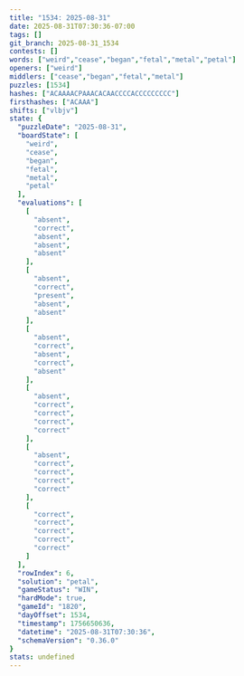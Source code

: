 ```yaml
---
title: "1534: 2025-08-31"
date: 2025-08-31T07:30:36-07:00
tags: []
git_branch: 2025-08-31_1534
contests: []
words: ["weird","cease","began","fetal","metal","petal"]
openers: ["weird"]
middlers: ["cease","began","fetal","metal"]
puzzles: [1534]
hashes: ["ACAAAACPAAACACAACCCCACCCCCCCCC"]
firsthashes: ["ACAAA"]
shifts: ["vlbjv"]
state: {
  "puzzleDate": "2025-08-31",
  "boardState": [
    "weird",
    "cease",
    "began",
    "fetal",
    "metal",
    "petal"
  ],
  "evaluations": [
    [
      "absent",
      "correct",
      "absent",
      "absent",
      "absent"
    ],
    [
      "absent",
      "correct",
      "present",
      "absent",
      "absent"
    ],
    [
      "absent",
      "correct",
      "absent",
      "correct",
      "absent"
    ],
    [
      "absent",
      "correct",
      "correct",
      "correct",
      "correct"
    ],
    [
      "absent",
      "correct",
      "correct",
      "correct",
      "correct"
    ],
    [
      "correct",
      "correct",
      "correct",
      "correct",
      "correct"
    ]
  ],
  "rowIndex": 6,
  "solution": "petal",
  "gameStatus": "WIN",
  "hardMode": true,
  "gameId": "1820",
  "dayOffset": 1534,
  "timestamp": 1756650636,
  "datetime": "2025-08-31T07:30:36",
  "schemaVersion": "0.36.0"
}
stats: undefined
---
```

<!-- more -->
